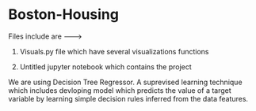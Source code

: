 # Boston-Housing

Files include are --->

1. Visuals.py file which have several visualizations functions

2. Untitled jupyter notebook which contains the project

We are using Decision Tree Regressor. A suprevised learning technique which includes devloping model which predicts the value of a target variable by learning simple decision rules inferred from the data features.
